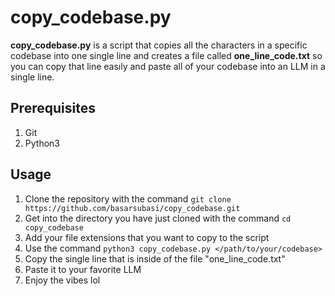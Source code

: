# copy_codebase.py

**copy_codebase.py** is a script that copies all the characters in a specific codebase into one single line and creates a file called **one_line_code.txt** so you can copy that line easıly and paste all of your codebase into an LLM in a single line.



## Prerequisites

1. Git
2. Python3

## Usage

1. Clone the repository with the command  `git clone https://github.com/basarsubasi/copy_codebase.git`
2. Get into the directory you have just cloned with the command `cd copy_codebase`
3. Add your file extensions that you want to copy to the script
4. Use the command `python3 copy_codebase.py </path/to/your/codebase>`
5. Copy the single line that is inside of the file "one_line_code.txt"
6. Paste it to your favorite LLM
7. Enjoy the vibes lol

